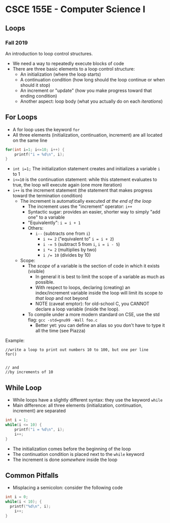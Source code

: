 
# CSCE 155E - Computer Science I
## Loops
### Fall 2019

An introduction to loop control structures.

* We need a way to repeatedly execute blocks of code
* There are three basic elements to a loop control structure:
	* An initialization (where the loop starts)
	* A continuation condition (how long should the loop continue or when should it stop)
	* An increment or "update" (how you make progress toward that ending condition)
  * Another aspect: loop body (what you actually do on each *iterations*)
	
## For Loops

* A for loop uses the keyword `for`
* All three elements (initialization, continuation, increment) are all located on the same line

```c
for(int i=1; i<=10; i++) {
	printf("i = %d\n", i);
}
```

* `int i=1;` The initialization statement creates and initializes a variable `i` to 1
* `i<=10` is the continuation statement: while this statement evaluates to true, the loop will execute again (one more iteration)
* `i++` is the increment statement (the statement that makes progress toward the termination condition)
  * The increment is automatically executed *at the end of the loop*
	* The increment uses the "increment" operator: `i++`
	* Syntactic sugar: provides an easier, shorter way to simply "add one" to a variable
	* "Equivalently": `i = i + 1`
	* Others:
	  * `i--` (subtracts one from `i`)
		* `i += 2` ("equivalent to" `i = i + 2`)
		* `i -= 5` (subtract 5 from `i`, `i = i - 5`)
		* `i *= 2` (multiplies by two)
		* `i /= 10` (divides by 10)
  * Scope: 
    * The *scope* of a variable is the section of code in which it exists (visible)
		* In general it is best to limit the scope of a variable as much as possible.
		* With respect to loops, declaring (creating) an index/increment variable inside the loop will limit its scope *to that loop* and not beyond 
		* NOTE (caveat emptor): for old-school C, you CANNOT declare a loop variable (inside the loop).
    * To compile under a more modern standard on CSE, use the std flag:
		`gcc -std=gnu99 -Wall foo.c`
		* Better yet: you can define an alias so you don't have to type it all the time (see Piazza)
		
Example:

```
//write a loop to print out numbers 10 to 100, but one per line
for()


// and
//by increments of 10
```

## While Loop

* While loops have a slightly different syntax: they use the keyword `while`
* Main difference: all three elements (initialization, continuation, increment) are separated

```c
int i = 1;
while(i <= 10) {
	printf("i = %d\n", i);
	i++;
}
```

* The initialization comes before the beginning of the loop
* The continuation condition is placed next to the `while` keyword
* The increment is done *somewhere* inside the loop

## Common Pitfalls

* Misplacing a semicolon: consider the following code

```c
int i = 0;
while(i < 10); {
  printf("%d\n", i);
	i++;
}
```







